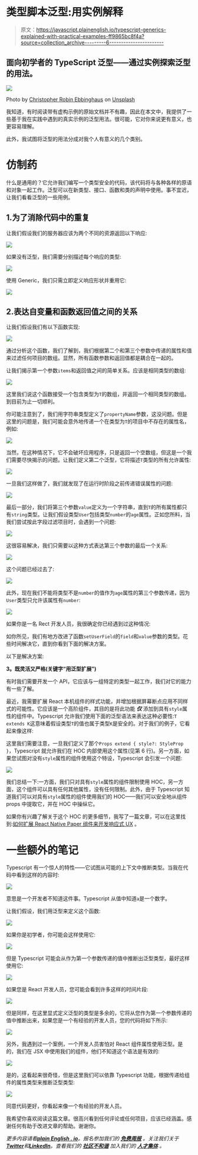 # 类型脚本泛型:用实例解释

> 原文：<https://javascript.plainenglish.io/typescript-generics-explained-with-practical-examples-ff9865bc8f4a?source=collection_archive---------6----------------------->

## 面向初学者的 TypeScript 泛型——通过实例探索泛型的用法。

![](img/d44c43238294ea8890c11d4d80ead97c.png)

Photo by [Christopher Robin Ebbinghaus](https://unsplash.com/@cebbinghaus?utm_source=medium&utm_medium=referral) on [Unsplash](https://unsplash.com?utm_source=medium&utm_medium=referral)

我知道，有时阅读带有虚构示例的原始文档并不有趣，因此在本文中，我提供了一些基于我在实践中遇到的真实示例的泛型用法。很可能，它对你来说更有意义，也更容易理解。

此外，我试图将泛型的用法分成对我个人有意义的几个类别。

# **仿制药**

什么是通用的？它允许我们编写一个类型安全的代码，该代码将与各种各样的原语和对象一起工作。泛型可以在新类型、接口、函数和类的声明中使用。事不宜迟，让我们看看泛型的一些用例。

## 1.为了消除代码中的重复

让我们假设我们的服务器应该为两个不同的资源返回以下响应:

![](img/8e628d2854ff6d0d68a4c42ea407a802.png)

如果没有泛型，我们需要分别描述每个响应的类型:

![](img/65517f57218cd4717bf1dd581431438e.png)

使用 Generic，我们只需立即定义响应形状并重用它:

![](img/09d1b5b8da270fd22a894cda2b232ca3.png)

## 2.表达自变量和函数返回值之间的关系

让我们假设我们有以下函数实现:

![](img/da49efc6cece4b3015eb10da4b06da06.png)

通过分析这个函数，我们了解到，我们根据第二个和第三个参数中传递的属性和值来过滤任何项目的数组。显然，所有函数参数和返回值都是耦合在一起的。

让我们揭示第一个参数`items`和返回值之间的简单关系。应该是相同类型的数组:

![](img/b8bf8703ab575f7d8f69b667e951dcc7.png)

这里我们说这个函数接受一个包含类型为`T`的数组，并返回一个相同类型的数组。到目前为止一切顺利。

你可能注意到了，我们用字符串类型定义了`propertyName`参数，这没问题。但是这里的问题是，我们可能会意外地传递一个在类型为`T`的项目中不存在的属性名，例如:

![](img/525013c7592d67426c0a364f3e66307b.png)

当然，在这种情况下，它不会破坏应用程序，只是返回一个空数组，但这是一个我们需要尽快揭示的问题。让我们定义第二个泛型，它将描述`T`类型的所有允许属性:

![](img/ce0e25ea4b89798317835e2bd748a37c.png)

一旦我们这样做了，我们就发现了在运行时阶段之前传递错误属性的问题:

![](img/303a0780c7946b699deea0084ec4e1ad.png)

最后一部分，我们将第三个参数`value`定义为一个字符串，直到`T`的所有属性都只有`string`类型。让我们假设类型`User`包括类型`number`的`age`属性。正如您所料，当我们尝试按此字段过滤项目时，会遇到一个问题:

![](img/edff37ba58539dbeb20bbfe8149cf733.png)

这很容易解决，我们只需要以这种方式表达第三个参数的最后一个关系:

![](img/cf34d5d82ce97325b1ea453890d57317.png)

这个问题已经过去了:

![](img/02855591c01f61d67d52ff3f5e6e2a8b.png)

此外，现在我们不能将类型不是`number`的值作为`age`属性的第三个参数传递，因为`User`类型只允许该属性有`number`:

![](img/123ab88e1c2b283b0c1b6e11e721cc03.png)

如果你是一名 Rect 开发人员，我很确定你已经遇到过这种情况:

如你所见，我们有地方改进了函数`setUserField`的`field`和`value`参数的类型。花些时间解决它，直到你看到下面的解决方案。

以下是解决方案:

**3。既灵活又严格(关键字“用泛型扩展”)**

有时我们需要开发一个 API，它应该与一组特定的类型一起工作，我们对它的能力有一些了解。

最近，我需要扩展 React 本机组件的样式功能，并增加根据屏幕断点应用不同样式的可能性。它应该是一个高阶组件，其目的是将此功能 ***仅*** 添加到具有`style`属性的组件中。Typescript 允许我们使用下面的泛型语法来表达这种必要性:`T extends K`这意味着假设类型`T`的值也属于类型`K`是安全的。对于我们的例子，它看起来像这样:

这里我们需要注意，一旦我们定义了那个`Props extend { style?: StyleProp }`，Typescript 就允许我们在 HOC 内部使用这个属性(见第 6 行)。另一方面，如果您试图对没有`style`属性的组件使用这个特设，Typescript 会引发一个问题:

![](img/68be42b65e181ebf1bd8bf4e9b7d66ee.png)

我们总结一下:一方面，我们只对具有`style`属性的组件限制使用 HOC，另一方面，这个组件可以具有任何其他属性，没有任何限制。此外，由于 Typescript 知道我们可以对具有`style`属性的组件使用我们的 HOC——我们可以安全地从组件 props 中提取它，并在 HOC 中操纵它。

如果你有兴趣了解关于这个 HOC 的更多细节，我写了一篇文章，可以在这里找到:[如何扩展 React Native Paper 组件来开发响应式 UX](https://betterprogramming.pub/how-to-extend-react-native-paper-component-for-developing-responsive-ux-4874c127e12) 。

# 一些额外的笔记

Typescript 有一个惊人的特性——它试图从可能的上下文中推断类型。当我在代码中看到这样的内容时:

![](img/b0d5dd834d00118223a1b23ab02dec29.png)

意思是一个开发者不知道这件事。Typescript 从值中知道`a`是一个数字。

让我们假设，我们用泛型来定义这个函数:

![](img/5a42bfbf20c8e40c7615c7bc5de5f32e.png)

如果你是初学者，你可能会这样使用它:

![](img/fdd23dd1b43c4efd5c9eec0110ab8477.png)

但是 Typescript 可能会从作为第一个参数传递的值中推断出泛型类型，最好这样使用它:

![](img/3e8e5d4233fe5915292a8d2be7a12563.png)

如果您是 React 开发人员，您可能会看到许多这样的时间片段:

![](img/de7494fcc5d24f033b0e81d94be9d53c.png)

但是同样，在这里显式定义泛型的类型是多余的，它将从您作为第一个参数传递的值中推断出来，如果您是一个有经验的开发人员，您的代码将如下所示:

![](img/db8a7c9ba032440fb1f41f04532b910b.png)

另外，我遇到过一个案例，一个开发人员害怕对 React 组件属性使用泛型。是的，我们在 JSX 中使用我们的组件，他们不知道这个语法是有效的:

![](img/14185bec855538714b1836d5da6fc3cd.png)

是的，这看起来很奇怪，但是这里我们可以依靠 Typescript 功能，根据传递给组件的属性类型来推断泛型类型:

![](img/6dde094245526f181d5b136bcf28f8d7.png)

同意代码更好，你看起来像一个有经验的开发人员。

我希望你喜欢阅读这篇文章。很高兴看到任何评论或任何项目，应该已经涵盖。感谢任何有助于改进文章的帮助。谢谢你。

*更多内容请看*[***plain English . io***](https://plainenglish.io/)*。报名参加我们的* [***免费周报***](http://newsletter.plainenglish.io/) *。关注我们关于*[***Twitter***](https://twitter.com/inPlainEngHQ)*和*[***LinkedIn***](https://www.linkedin.com/company/inplainenglish/)*。查看我们的* [***社区不和谐***](https://discord.gg/GtDtUAvyhW) *加入我们的* [***人才集体***](https://inplainenglish.pallet.com/talent/welcome) *。*